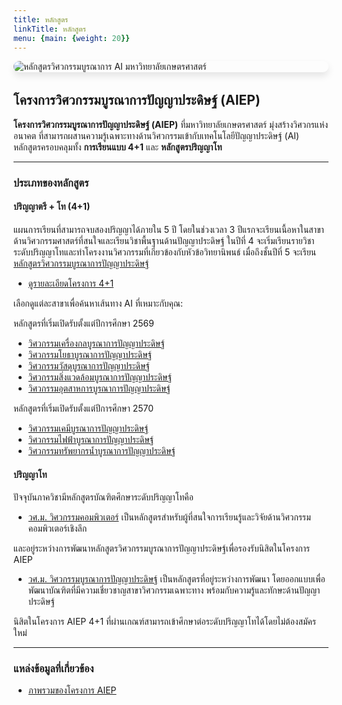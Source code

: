 ```yaml
---
title: หลักสูตร
linkTitle: หลักสูตร
menu: {main: {weight: 20}}
---
```



<img src="/img/banners/aiep-academics.png"
     alt="หลักสูตรวิศวกรรมบูรณาการ AI มหาวิทยาลัยเกษตรศาสตร์"
     style="max-width: 100%; height: auto; margin: 0 0 2rem 0; border-radius: 1rem; box-shadow: 0 6px 12px rgba(0,0,0,0.1); display: block;" />

## โครงการวิศวกรรมบูรณาการปัญญาประดิษฐ์ (AIEP)

**โครงการวิศวกรรมบูรณาการปัญญาประดิษฐ์ (AIEP)** 
ที่มหาวิทยาลัยเกษตรศาสตร์ มุ่งสร้างวิศวกรแห่งอนาคต  ที่สามารถผสานความรู้เฉพาะทางด้านวิศวกรรมเข้ากับเทคโนโลยีปัญญาประดิษฐ์ (AI) หลักสูตรครอบคลุมทั้ง **การเรียนแบบ 4+1** และ **หลักสูตรปริญญาโท**

---

###  ประเภทของหลักสูตร

####  ปริญญาตรี + โท (4+1)

แผนการเรียนที่สามารถจบสองปริญญาได้ภายใน 5 ปี โดยในช่วงเวลา 3 ปีแรกจะเรียนเนื้อหาในสาขาด้านวิศวกรรมศาสตร์ที่สนใจและเรียนวิชาพื้นฐานด้านปัญญาประดิษฐ์ ในปีที่ 4 จะเริ่มเรียนรายวิชาระดับปริญญาโทและทำโครงงานวิศวกรรมที่เกี่ยวข้องกับหัวข้อวิทยานิพนธ์ เมื่อถึงชั้นปีที่ 5 จะเรียน[หลักสูตรวิศวกรรมบูรณาการปัญญาประดิษฐ์](/docs/master/ai-integrated)
- [ดูรายละเอียดโครงการ 4+1](/docs/4plus1/)

เลือกดูแต่ละสาขาเพื่อค้นหาเส้นทาง AI ที่เหมาะกับคุณ:

หลักสูตรที่เริ่มเปิดรับตั้งแต่ปีการศึกษา 2569
- [วิศวกรรมเครื่องกลบูรณาการปัญญาประดิษฐ์](/docs/4plus1/mechanical/)
- [วิศวกรรมโยธาบูรณาการปัญญาประดิษฐ์](/docs/4plus1/civil/)
- [วิศวกรรมวัสดุบูรณาการปัญญาประดิษฐ์](/docs/4plus1/materials/)
- [วิศวกรรมสิ่งแวดล้อมบูรณาการปัญญาประดิษฐ์](/docs/4plus1/environmental/)
- [วิศวกรรมอุตสาหการบูรณาการปัญญาประดิษฐ์](/docs/4plus1/industrial/)

หลักสูตรที่เริ่มเปิดรับตั้งแต่ปีการศึกษา 2570
- [วิศวกรรมเคมีบูรณาการปัญญาประดิษฐ์](/docs/4plus1/chemical/)
- [วิศวกรรมไฟฟ้าบูรณาการปัญญาประดิษฐ์](/docs/4plus1/electrical/)
- [วิศวกรรมทรัพยากรน้ำบูรณาการปัญญาประดิษฐ์](/docs/4plus1/water-resources/)


####  ปริญญาโท

ปัจจุบันภาควิชามีหลักสูตรบัณฑิตศึกษาระดับปริญญาโทคือ

- [วศ.ม. วิศวกรรมคอมพิวเตอร์](/docs/master/computer/) เป็นหลักสูตรสำหรับผู้ที่สนใจการเรียนรู้และวิจัยด้านวิศวกรรมคอมพิวเตอร์เชิงลึก

และอยู่ระหว่างการพัฒนาหลักสูตรวิศวกรรมบูรณาการปัญญาประดิษฐ์เพื่อรองรับนิสิตในโครงการ AIEP

- [วศ.ม. วิศวกรรมบูรณาการปัญญาประดิษฐ์](/docs/master/ai-integrated/) เป็นหลักสูตรที่อยู่ระหว่างการพัฒนา โดยออกแบบเพื่อพัฒนาบัณฑิตที่มีความเชี่ยวชาญสาขาวิศวกรรมเฉพาะทาง พร้อมกับความรู้และทักษะด้านปัญญาประดิษฐ์

นิสิตในโครงการ AIEP 4+1 ที่ผ่านเกณฑ์สามารถเข้าศึกษาต่อระดับปริญญาโทได้โดยไม่ต้องสมัครใหม่

---

###  แหล่งข้อมูลที่เกี่ยวข้อง

- [ภาพรวมของโครงการ AIEP](/docs/overview/)
